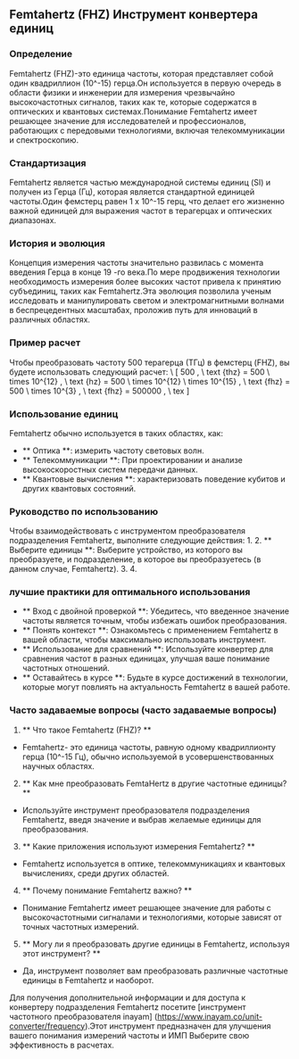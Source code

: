 ## Femtahertz (FHZ) Инструмент конвертера единиц

### Определение
Femtahertz (FHZ)-это единица частоты, которая представляет собой один квадриллион (10^-15) герца.Он используется в первую очередь в области физики и инженерии для измерения чрезвычайно высокочастотных сигналов, таких как те, которые содержатся в оптических и квантовых системах.Понимание Femtahertz имеет решающее значение для исследователей и профессионалов, работающих с передовыми технологиями, включая телекоммуникации и спектроскопию.

### Стандартизация
Femtahertz является частью международной системы единиц (SI) и получен из Герца (Гц), которая является стандартной единицей частоты.Один фемстерц равен 1 x 10^-15 герц, что делает его жизненно важной единицей для выражения частот в терагерцах и оптических диапазонах.

### История и эволюция
Концепция измерения частоты значительно развилась с момента введения Герца в конце 19 -го века.По мере продвижения технологии необходимость измерения более высоких частот привела к принятию субъединиц, таких как Femtahertz.Эта эволюция позволила ученым исследовать и манипулировать светом и электромагнитными волнами в беспрецедентных масштабах, проложив путь для инноваций в различных областях.

### Пример расчет
Чтобы преобразовать частоту 500 терагерца (ТГц) в фемстерц (FHZ), вы будете использовать следующий расчет:
\ [
500 \, \ text {thz} = 500 \ times 10^{12} \, \ text {hz} = 500 \ times 10^{12} \ times 10^{15} \, \ text {fhz} = 500 \ times 10^{3} \, \ text {fhz} = 500000 \, \ tex
\]

### Использование единиц
Femtahertz обычно используется в таких областях, как:
- ** Оптика **: измерить частоту световых волн.
- ** Телекоммуникации **: При проектировании и анализе высокоскоростных систем передачи данных.
- ** Квантовые вычисления **: характеризовать поведение кубитов и других квантовых состояний.

### Руководство по использованию
Чтобы взаимодействовать с инструментом преобразователя подразделения Femtahertz, выполните следующие действия:
1.
2. ** Выберите единицы **: Выберите устройство, из которого вы преобразуете, и подразделение, в которое вы преобразуетесь (в данном случае, Femtahertz).
3.
4.

### лучшие практики для оптимального использования
- ** Вход с двойной проверкой **: Убедитесь, что введенное значение частоты является точным, чтобы избежать ошибок преобразования.
- ** Понять контекст **: Ознакомьтесь с применением Femtahertz в вашей области, чтобы максимально использовать инструмент.
- ** Использование для сравнений **: Используйте конвертер для сравнения частот в разных единицах, улучшая ваше понимание частотных отношений.
- ** Оставайтесь в курсе **: Будьте в курсе достижений в технологии, которые могут повлиять на актуальность Femtahertz в вашей работе.

### Часто задаваемые вопросы (часто задаваемые вопросы)

1. ** Что такое Femtahertz (FHZ)? **
- Femtahertz- это единица частоты, равную одному квадриллионту герца (10^-15 Гц), обычно используемой в усовершенствованных научных областях.

2. ** Как мне преобразовать FemtaHertz в другие частотные единицы? **
- Используйте инструмент преобразователя подразделения Femtahertz, введя значение и выбрав желаемые единицы для преобразования.

3. ** Какие приложения используют измерения Femtahertz? **
- Femtahertz используется в оптике, телекоммуникациях и квантовых вычислениях, среди других областей.

4. ** Почему понимание Femtahertz важно? **
- Понимание Femtahertz имеет решающее значение для работы с высокочастотными сигналами и технологиями, которые зависят от точных частотных измерений.

5. ** Могу ли я преобразовать другие единицы в Femtahertz, используя этот инструмент? **
- Да, инструмент позволяет вам преобразовать различные частотные единицы в Femtahertz и наоборот.

Для получения дополнительной информации и для доступа к конвертеру подразделения Femtahertz посетите [инструмент частотного преобразователя inayam] (https://www.inayam.co/unit-converter/frequency).Этот инструмент предназначен для улучшения вашего понимания измерений частоты и ИМП Выберите свою эффективность в расчетах.